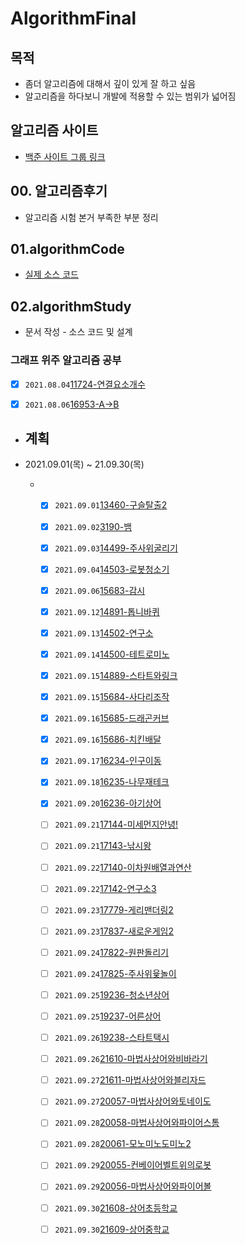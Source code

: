 # AlgorithmFinal  

## 목적  

- 좀더 알고리즘에 대해서 깊이 있게 잘 하고 싶음  
- 알고리즘을 하다보니 개발에 적용할 수 있는 범위가 넓어짐  

## 알고리즘 사이트  

-  [백준 사이트 그룹  링크](https://www.acmicpc.net/group/12038)

## 00. 알고리즘후기

- 알고리즘 시험 본거 부족한 부분 정리

## 01.algorithmCode

- [실제 소스 코드](./01.algorithmCode/algorithmCode)

## 02.algorithmStudy
- 문서 작성 - 소스 코드 및 설계
### 그래프 위주 알고리즘 공부  

- [x] `2021.08.04`[11724-연결요소개수](./02.algorithmStudy/0804/2021년08월04일_11724-연결요소의개수.md) 

- [x] `2021.08.06`[16953-A->B](./02.algorithmStudy/0806/2021년08월06일_16953-A-B.md)

- ## 계획   
- 2021.09.01(목) ~ 21.09.30(목)
  
  - - [x] `2021.09.01`[13460-구슬탈출2](./02.algorithmStudy/0901/01.13460-구슬탈출2/2021년09월01일_13460-구슬탈출2.md)
    
    - [x] `2021.09.02`[3190-뱀](./02.algorithmStudy/0902/01.3190-뱀/2021년09월02일_3190-뱀.md)
    
    - [x] `2021.09.03`[14499-주사위굴리기](./02.algorithmStudy/0903/01.14499-주사위굴리기/2021년09월03일_14499주사위굴리기.md)  
    
    - [x] `2021.09.04`[14503-로봇청소기](./02.algorithmStudy/0904/01.14503-로봇청소기/2021년09월04일_14503-로봇청소기.md)  
    
    - [x] `2021.09.06`[15683-감시](./02.algorithmStudy/0906/01.15683감시/2021년09월06일_15683-감시.md)  
    
    - [x] `2021.09.12`[14891-톱니바퀴](./02.algorithmStudy/0912/01.14891톱니바퀴/2021년09월12일_14891-톱니바퀴.md)
    
    - [x] `2021.09.13`[14502-연구소](./02.algorithmStudy/0913/01.14502-연구소/21.09.13_14502-연구소.md)
    
    - [x] `2021.09.14`[14500-테트로미노](./02.algorithmStudy/0914/01.14500-테트로미노/2021.09.14_14500-테트로미노.md)
    
    - [x] `2021.09.15`[14889-스타트와링크](./02.algorithmStudy/0915/01.14889-스타트와링크/2021.09.15_14889-스타트와링크.md)
    
    - [x] `2021.09.15`[15684-사다리조작](./02.algorithmStudy/0915/02.15684-사다리조작/2021.09.15_15684-사다리조작.md)
    
    - [x] `2021.09.16`[15685-드래곤커브](./02.algorithmStudy/0916/01.15685-드래곤커브/2021.09.16_15685-드래곤커브.md)
    
    - [x] `2021.09.16`[15686-치킨배달](./02.algorithmStudy/0916/02.15686-치킨배달/2021.09.16_15686-치킨배달.md)
    
    - [x] `2021.09.17`[16234-인구이동](./02.algorithmStudy/0917/01.16234-인구이동/2021.09.17_16234-인구이동.md)
    
    - [x] `2021.09.18`[16235-나무재테크](./02.algorithmStudy/0918/01.16235-나무재테크/2021.09.18_16235-나무재테크.md)
    
    - [x] `2021.09.20`[16236-아기상어](./02.algorithmStudy/0920/2021.09.20_16236-아기상어)
    
    - [ ] `2021.09.21`[17144-미세먼지안녕!]()
    
    - [ ] `2021.09.21`[17143-낚시왕]()
    
    - [ ] `2021.09.22`[17140-이차원배열과연산]()
    
    - [ ] `2021.09.22`[17142-연구소3]()
    
    - [ ] `2021.09.23`[17779-게리맨더링2]()
    
    - [ ] `2021.09.23`[17837-새로운게임2]()
    
    - [ ] `2021.09.24`[17822-원판돌리기]()
    
    - [ ] `2021.09.24`[17825-주사위윷놀이]()
    
    - [ ] `2021.09.25`[19236-청소년상어]()
    
    - [ ] `2021.09.25`[19237-어른상어]()
    
    - [ ] `2021.09.26`[19238-스타트택시]()
    
    - [ ] `2021.09.26`[21610-마법사상어와비바라기]()
    
    - [ ] `2021.09.27`[21611-마법사상어와블리자드]()
    
    - [ ] `2021.09.27`[20057-마법사상어와토네이도]()
    
    - [ ] `2021.09.28`[20058-마법사상어와파이어스톰]()
    
    - [ ] `2021.09.28`[20061-모노미노도미노2]()
    
    - [ ] `2021.09.29`[20055-컨베이어벨트위의로봇]()
    
    - [ ] `2021.09.29`[20056-마법사상어와파이어볼]()
    
    - [ ] `2021.09.30`[21608-상어초등학교]()
    
    - [ ] `2021.09.30`[21609-상어중학교]()
    
      
    
    





